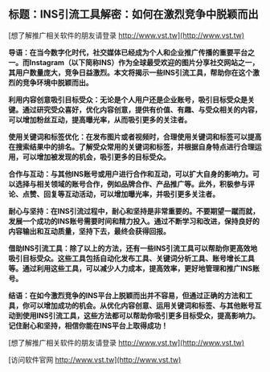 ## **标题：INS引流工具解密：如何在激烈竞争中脱颖而出**

[想了解推广相关软件的朋友请登录 http://www.vst.tw](http://www.vst.tw)

**导语：在当今数字化时代，社交媒体已经成为个人和企业推广传播的重要平台之一。而Instagram（以下简称INS）作为全球最受欢迎的图片分享社交网站之一，其用户数量庞大，竞争日益激烈。本文将揭示一些INS引流工具，帮助你在这个激烈的竞争环境中脱颖而出。**

**利用内容创意吸引目标受众：无论是个人用户还是企业账号，吸引目标受众是关键。通过研究受众喜好，优化内容创意，提供有价值、有趣、与受众相关的内容，可以增加粉丝互动，提高曝光率，从而吸引更多的关注者。**

**使用关键词和标签优化：在发布图片或者视频时，合理使用关键词和标签可以提高在搜索结果中的排名。了解受众常用的关键词和标签，并根据自身特点进行合理运用，可以增加被发现的机会，吸引更多的目标受众。**

**合作与互动：与其他INS账号或用户进行合作和互动，可以扩大自身的影响力。可以选择与相关领域的账号合作，例如品牌合作、产品推广等。此外，积极参与评论、点赞、回复等互动活动，可以增加曝光率，并吸引更多关注者。**

**耐心与坚持：在INS引流过程中，耐心和坚持是非常重要的。不要期望一蹴而就，发展一个成功的INS账号需要时间和精力投入。通过不断学习和改进，保持良好的内容输出和互动质量，坚持下去，最终会获得回报。**

**借助INS引流工具：除了以上的方法，还有一些INS引流工具可以帮助你更高效地吸引目标受众。这些工具包括自动化发布工具、关键词分析工具、账号增长工具等。通过利用这些工具，可以减少人力成本，提高效率，更好地管理和推广INS账号。**

**结语：在如今激烈竞争的INS平台上脱颖而出并不容易，但通过正确的方法和工具，你可以增加成功的机会。从优化内容创意、运用关键词和标签、与其他账号互动到使用INS引流工具，这些方法都可以帮助你吸引更多目标受众，提高影响力。记住耐心和坚持，相信你能在INS平台上取得成功！**

[想了解推广相关软件的朋友请登录 http://www.vst.tw](http://www.vst.tw)


[访问软件官网 http://www.vst.tw](http://www.vst.tw)
